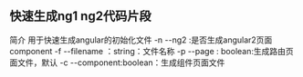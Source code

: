 ## 快速生成ng1 ng2代码片段


  简介
  用于快速生成angular的初始化文件
  -n --ng2 :是否生成angular2页面component
  -f --filename ：string：文件名称
  -p --page : boolean:生成路由页面文件，默认
  -c --component:boolean：生成组件页面文件
